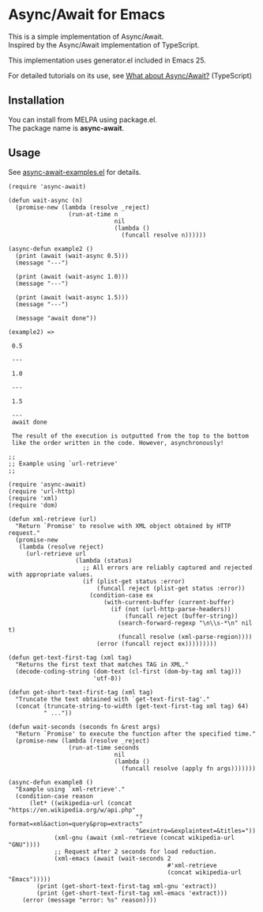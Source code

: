Async/Await for Emacs
=====================

This is a simple implementation of Async/Await.  
Inspired by the Async/Await implementation of TypeScript.

This implementation uses generator.el included in Emacs 25.

For detailed tutorials on its use, see [What about Async/Await?](https://blogs.msdn.microsoft.com/typescript/2015/11/03/what-about-asyncawait/) (TypeScript)

Installation
------------

You can install from MELPA using package.el.  
The package name is **async-await**.

Usage
-----

See [async-await-examples.el](https://github.com/chuntaro/emacs-async-await/blob/master/async-await-examples.el) for details.


```emacs-lisp
(require 'async-await)

(defun wait-async (n)
  (promise-new (lambda (resolve _reject)
                 (run-at-time n
                              nil
                              (lambda ()
                                (funcall resolve n))))))

(async-defun example2 ()
  (print (await (wait-async 0.5)))
  (message "---")

  (print (await (wait-async 1.0)))
  (message "---")

  (print (await (wait-async 1.5)))
  (message "---")

  (message "await done"))

(example2) =>

 0.5

 ---

 1.0

 ---

 1.5

 ---
 await done

 The result of the execution is outputted from the top to the bottom
 like the order written in the code. However, asynchronously!

;;
;; Example using `url-retrieve'
;;

(require 'async-await)
(require 'url-http)
(require 'xml)
(require 'dom)

(defun xml-retrieve (url)
  "Return `Promise' to resolve with XML object obtained by HTTP request."
  (promise-new
   (lambda (resolve reject)
     (url-retrieve url
                   (lambda (status)
                     ;; All errors are reliably captured and rejected with appropriate values.
                     (if (plist-get status :error)
                         (funcall reject (plist-get status :error))
                       (condition-case ex
                           (with-current-buffer (current-buffer)
                             (if (not (url-http-parse-headers))
                                 (funcall reject (buffer-string))
                               (search-forward-regexp "\n\\s-*\n" nil t)
                               (funcall resolve (xml-parse-region))))
                         (error (funcall reject ex)))))))))

(defun get-text-first-tag (xml tag)
  "Returns the first text that matches TAG in XML."
  (decode-coding-string (dom-text (cl-first (dom-by-tag xml tag)))
                        'utf-8))

(defun get-short-text-first-tag (xml tag)
  "Truncate the text obtained with `get-text-first-tag'."
  (concat (truncate-string-to-width (get-text-first-tag xml tag) 64)
          " ..."))

(defun wait-seconds (seconds fn &rest args)
  "Return `Promise' to execute the function after the specified time."
  (promise-new (lambda (resolve _reject)
                 (run-at-time seconds
                              nil
                              (lambda ()
                                (funcall resolve (apply fn args)))))))

(async-defun example8 ()
  "Example using `xml-retrieve'."
  (condition-case reason
      (let* ((wikipedia-url (concat "https://en.wikipedia.org/w/api.php"
                                    "?format=xml&action=query&prop=extracts"
                                    "&exintro=&explaintext=&titles="))
             (xml-gnu (await (xml-retrieve (concat wikipedia-url "GNU"))))
             ;; Request after 2 seconds for load reduction.
             (xml-emacs (await (wait-seconds 2
                                             #'xml-retrieve
                                             (concat wikipedia-url "Emacs")))))
        (print (get-short-text-first-tag xml-gnu 'extract))
        (print (get-short-text-first-tag xml-emacs 'extract)))
    (error (message "error: %s" reason))))
```
